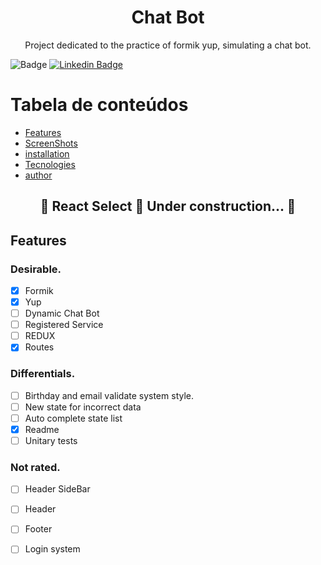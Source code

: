 <h1 align="center">Chat Bot</h1>
<p align="center">Project dedicated to the practice of formik yup, simulating a chat bot.</p>

![Badge](https://img.shields.io/badge/André-Possas-%237159c1?style=for-the-badge)
[![Linkedin Badge](https://img.shields.io/badge/-LinkedIn-blue?style=for-the-badge-square&logo=Linkedin&logoColor=white&link=https://www.linkedin.com/in/andrepossas/)](https://www.linkedin.com/in/andrepossas/)

Tabela de conteúdos
=================
<!--ts-->
   * [Features](#Features)
   * [ScreenShots](#ScreenShots)
   * [installation](#Instalação)	
   * [Tecnologies](#tecnologias)
   * [author](#Autor)
<!--te-->

<h2 align="center"> 
	🚧  React Select 🚀 Under construction...  🚧
</h2>

## Features
### Desirable.

- [x] Formik
- [x] Yup
- [ ] Dynamic Chat Bot
- [ ] Registered Service
- [ ] REDUX
- [x] Routes

### Differentials.

- [ ] Birthday and email validate system style.
- [ ] New state for incorrect data
- [ ] Auto complete state list
- [x] Readme
- [ ] Unitary tests

### Not rated.

- [ ] Header SideBar
- [ ] Header
- [ ] Footer
- [ ] Login system

